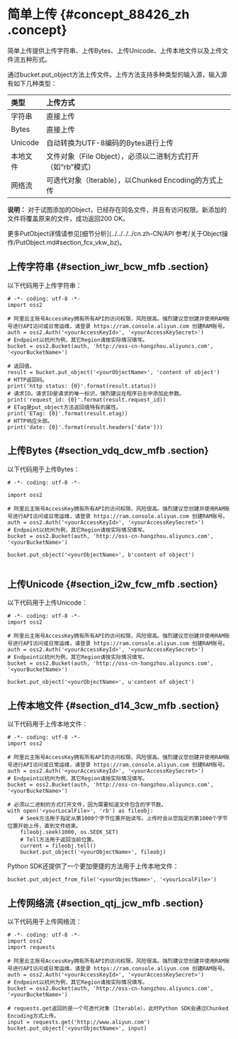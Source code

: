 # 简单上传 {#concept_88426_zh .concept}

简单上传提供上传字符串、上传Bytes、上传Unicode、上传本地文件以及上传文件流五种形式。

通过bucket.put\_object方法上传文件。上传方法支持多种类型的输入源，输入源有如下几种类型：

|类型|上传方式|
|:-|:---|
|字符串|直接上传|
|Bytes|直接上传|
|Unicode|自动转换为UTF-8编码的Bytes进行上传|
|本地文件|文件对象（File Object），必须以二进制方式打开（如“rb”模式）|
|网络流|可迭代对象（Iterable），以Chunked Encoding的方式上传|

**说明：** 对于试图添加的Object，已经存在同名文件，并且有访问权限。新添加的文件将覆盖原来的文件，成功返回200 OK。

更多PutObject详情请参见[细节分析](../../../../cn.zh-CN/API 参考/关于Object操作/PutObject.md#section_fcx_vkw_bz)。

## 上传字符串 {#section_iwr_bcw_mfb .section}

以下代码用于上传字符串：

```language-python
# -*- coding: utf-8 -*-
import oss2

# 阿里云主账号AccessKey拥有所有API的访问权限，风险很高。强烈建议您创建并使用RAM账号进行API访问或日常运维，请登录 https://ram.console.aliyun.com 创建RAM账号。
auth = oss2.Auth('<yourAccessKeyId>', '<yourAccessKeySecret>')
# Endpoint以杭州为例，其它Region请按实际情况填写。
bucket = oss2.Bucket(auth, 'http://oss-cn-hangzhou.aliyuncs.com', '<yourBucketName>')

# 返回值。
result = bucket.put_object('<yourObjectName>', 'content of object')
# HTTP返回码。
print('http status: {0}'.format(result.status))
# 请求ID。请求ID是请求的唯一标识，强烈建议在程序日志中添加此参数。
print('request_id: {0}'.format(result.request_id))
# ETag是put_object方法返回值特有的属性。
print('ETag: {0}'.format(result.etag))
# HTTP响应头部。
print('date: {0}'.format(result.headers['date']))

```

## 上传Bytes {#section_vdq_dcw_mfb .section}

以下代码用于上传Bytes：

```language-python
# -*- coding: utf-8 -*-

import oss2

# 阿里云主账号AccessKey拥有所有API的访问权限，风险很高。强烈建议您创建并使用RAM账号进行API访问或日常运维，请登录 https://ram.console.aliyun.com 创建RAM账号。
auth = oss2.Auth('<yourAccessKeyId>', '<yourAccessKeySecret>')
# Endpoint以杭州为例，其它Region请按实际情况填写。
bucket = oss2.Bucket(auth, 'http://oss-cn-hangzhou.aliyuncs.com', '<yourBucketName>')

bucket.put_object('<yourObjectName>', b'content of object')


```

## 上传Unicode {#section_i2w_fcw_mfb .section}

以下代码用于上传Unicode：

```language-python
# -*- coding: utf-8 -*-
import oss2

# 阿里云主账号AccessKey拥有所有API的访问权限，风险很高。强烈建议您创建并使用RAM账号进行API访问或日常运维，请登录 https://ram.console.aliyun.com 创建RAM账号。
auth = oss2.Auth('<yourAccessKeyId>', '<yourAccessKeySecret>')
# Endpoint以杭州为例，其它Region请按实际情况填写。
bucket = oss2.Bucket(auth, 'http://oss-cn-hangzhou.aliyuncs.com', '<yourBucketName>')

bucket.put_object('<yourObjectName>', u'content of object')

```

## 上传本地文件 {#section_d14_3cw_mfb .section}

以下代码用于上传本地文件：

```language-python
# -*- coding: utf-8 -*-
import oss2

# 阿里云主账号AccessKey拥有所有API的访问权限，风险很高。强烈建议您创建并使用RAM账号进行API访问或日常运维，请登录 https://ram.console.aliyun.com 创建RAM账号。
auth = oss2.Auth('<yourAccessKeyId>', '<yourAccessKeySecret>')
# Endpoint以杭州为例，其它Region请按实际情况填写。
bucket = oss2.Bucket(auth, 'http://oss-cn-hangzhou.aliyuncs.com', '<yourBucketName>')

# 必须以二进制的方式打开文件，因为需要知道文件包含的字节数。
with open('<yourLocalFile>', 'rb') as fileobj:
    # Seek方法用于指定从第1000个字节位置开始读写。上传时会从您指定的第1000个字节位置开始上传，直到文件结束。
    fileobj.seek(1000, os.SEEK_SET)
    # Tell方法用于返回当前位置。
    current = fileobj.tell()
    bucket.put_object('<yourObjectName>', fileobj)

```

Python SDK还提供了一个更加便捷的方法用于上传本地文件：

```language-python
bucket.put_object_from_file('<yourObjectName>', '<yourLocalFile>')

```

## 上传网络流 {#section_qtj_jcw_mfb .section}

以下代码用于上传网络流：

```language-python
# -*- coding: utf-8 -*-
import oss2
import requests

# 阿里云主账号AccessKey拥有所有API的访问权限，风险很高。强烈建议您创建并使用RAM账号进行API访问或日常运维，请登录 https://ram.console.aliyun.com 创建RAM账号。
auth = oss2.Auth('<yourAccessKeyId>', '<yourAccessKeySecret>')
# Endpoint以杭州为例，其它Region请按实际情况填写。
bucket = oss2.Bucket(auth, 'http://oss-cn-hangzhou.aliyuncs.com', '<yourBucketName>')

# requests.get返回的是一个可迭代对象（Iterable），此时Python SDK会通过Chunked Encoding方式上传。
input = requests.get('http://www.aliyun.com')
bucket.put_object('<yourObjectName>', input)

```

